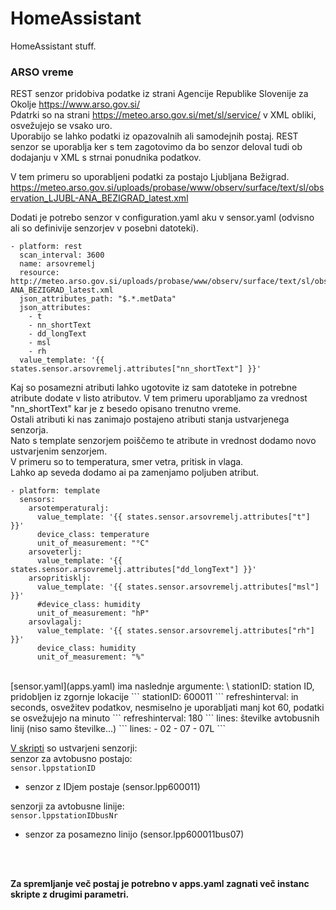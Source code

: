 # HomeAssistant
HomeAssistant stuff.

### ARSO vreme

REST senzor pridobiva podatke iz strani Agencije Republike Slovenije za Okolje https://www.arso.gov.si/ \
Pdatrki so na strani https://meteo.arso.gov.si/met/sl/service/ v XML obliki, osvežujejo se vsako uro. \
Uporabijo se lahko podatki iz opazovalnih ali samodejnih postaj.
REST senzor se uporablja ker s tem zagotovimo da bo senzor deloval tudi ob dodajanju v XML s strnai ponudnika podatkov.

V tem primeru so uporabljeni podatki za postajo Ljubljana Bežigrad. \
https://meteo.arso.gov.si/uploads/probase/www/observ/surface/text/sl/observation_LJUBL-ANA_BEZIGRAD_latest.xml

Dodati je potrebo senzor v configuration.yaml aku v sensor.yaml (odvisno ali so definivije senzorjev v posebni datoteki).
```
- platform: rest
  scan_interval: 3600
  name: arsovremelj
  resource: http://meteo.arso.gov.si/uploads/probase/www/observ/surface/text/sl/observation_LJUBL-ANA_BEZIGRAD_latest.xml
  json_attributes_path: "$.*.metData"
  json_attributes:
    - t
    - nn_shortText
    - dd_longText
    - msl
    - rh
  value_template: '{{ states.sensor.arsovremelj.attributes["nn_shortText"] }}'
```
Kaj so posamezni atributi lahko ugotovite iz sam datoteke in potrebne atribute dodate v listo atributov.
V tem primeru uporabljamo za vrednost "nn_shortText" kar je z besedo opisano trenutno vreme.\
Ostali atributi ki nas zanimajo postajeno atributi stanja ustvarjenega senzorja.\
Nato s template senzorjem poiščemo te atribute in vrednost dodamo novo ustvarjenim senzorjem. \
V primeru so to temperatura, smer vetra, pritisk in vlaga. \
Lahko ap seveda dodamo ai pa zamenjamo poljuben atribut.

```
- platform: template
  sensors:
    arsotemperaturalj:
      value_template: '{{ states.sensor.arsovremelj.attributes["t"] }}'
      device_class: temperature
      unit_of_measurement: "°C"
    arsoveterlj:
      value_template: '{{ states.sensor.arsovremelj.attributes["dd_longText"] }}'
    arsopritisklj:
      value_template: '{{ states.sensor.arsovremelj.attributes["msl"] }}'
      #device_class: humidity
      unit_of_measurement: "hP"
    arsovlagalj:
      value_template: '{{ states.sensor.arsovremelj.attributes["rh"] }}'
      device_class: humidity
      unit_of_measurement: "%"    
```

<br>
[sensor.yaml](apps.yaml) ima naslednje argumente: \
stationID: station ID, pridobljen iz zgornje lokacije
```
stationID: 600011
```
refreshinterval: in seconds, osvežitev podatkov, nesmiselno je uporabljati manj kot 60, podatki se osvežujejo na minuto
```
refreshinterval: 180 
```
lines:  številke avtobusnih linij (niso samo številke...) 
```
lines:
  - 02
  - 07
  - 07L
```
<br> 

[V skripti](LPP_bus.py) so ustvarjeni senzorji: \
senzor za avtobusno postajo:\
`sensor.lppstationID`
 - senzor z IDjem postaje (sensor.lpp600011) 



senzorji za avtobusne linije: \
`sensor.lppstationIDbusNr`
 - senzor za posamezno linijo (sensor.lpp600011bus07) 

 
<br> 
<br> 

 **Za spremljanje več postaj je potrebno v apps.yaml zagnati več instanc skripte z drugimi parametri.**
